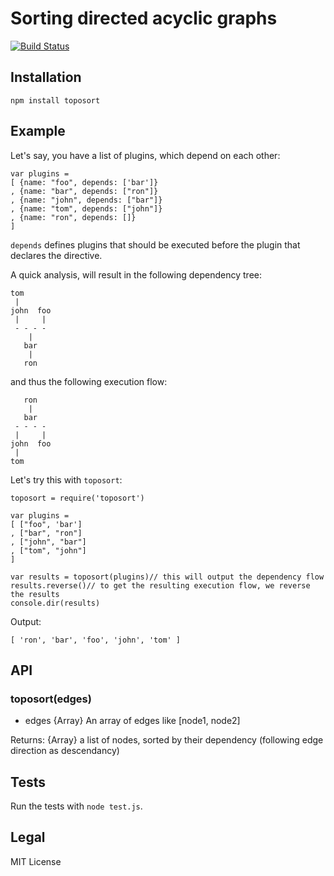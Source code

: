 # Sorting directed acyclic graphs
[![Build Status](https://travis-ci.org/marcelklehr/beardless.png)](https://travis-ci.org/marcelklehr/beardless)

## Installation
`npm install toposort`

## Example
Let's say, you have a list of plugins, which depend on each other:
```
var plugins =
[ {name: "foo", depends: ['bar']}
, {name: "bar", depends: ["ron"]}
, {name: "john", depends: ["bar"]}
, {name: "tom", depends: ["john"]}
, {name: "ron", depends: []}
]
```
`depends` defines plugins that should be executed before the plugin that declares the directive.

A quick analysis, will result in the following dependency tree:

```
tom
 |
john  foo
 |     |
 - - - - 
    |
   bar
    |
   ron
```

and thus the following execution flow:

```
   ron
    |
   bar
 - - - - 
 |     |
john  foo
 |
tom
```

Let's try this with `toposort`:
```
toposort = require('toposort')

var plugins =
[ ["foo", 'bar']
, ["bar", "ron"]
, ["john", "bar"]
, ["tom", "john"]
]

var results = toposort(plugins)// this will output the dependency flow
results.reverse()// to get the resulting execution flow, we reverse the results
console.dir(results)
```

Output:
```
[ 'ron', 'bar', 'foo', 'john', 'tom' ]
```

## API

### toposort(edges)
 * edges {Array} An array of edges like [node1, node2]

Returns: {Array} a list of nodes, sorted by their dependency (following edge direction as descendancy)

## Tests
Run the tests with `node test.js`.

## Legal
MIT License
